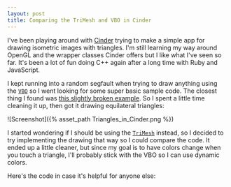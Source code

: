 ```yaml
---
layout: post
title: Comparing the TriMesh and VBO in Cinder
---
```

I've been playing around with [Cinder](http://libcinder.org/) trying to make a
simple app for drawing isometric images with triangles. I'm still learning my
way around OpenGL and the wrapper classes Cinder offers but I like what I've
seen so far. It's been a lot of fun doing C++ again after a long time with Ruby
and JavaScript.

I kept running into a random segfault when trying to draw anything using the
[`VBO`](http://libcinder.org/docs/v0.8.6/classcinder_1_1gl_1_1_vbo.html) so I
went looking for some super basic sample code. The closest thing I found was
[this slightly broken example](https://forum.libcinder.org/topic/vbomesh-problem).
So I spent a little time cleaning it up, then got it drawing equilateral
triangles:

![Screenshot]({% asset_path Triangles_in_Cinder.png %})

I started wondering if I should be using the [`TriMesh`](http://libcinder.org/docs/v0.8.6/classcinder_1_1_tri_mesh.html)
instead, so I decided to try implementing the drawing that way so I could
compare the code. It ended up a little cleaner, but since my goal is to have
colors change when you touch a triangle, I'll probably stick with the VBO so I
can use dynamic colors.

Here's the code in case it's helpful for anyone else:

<script src="https://gist.github.com/drewish/cd582c6415bf8c0ba0a1.js"></script>
